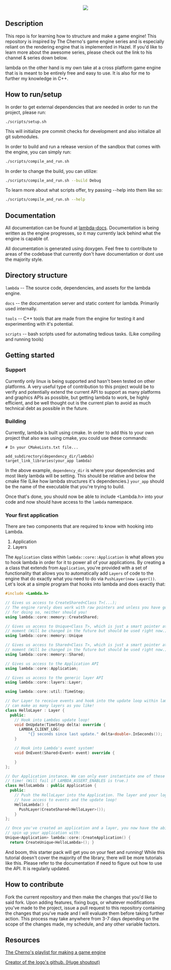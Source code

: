 <p align="center" style="text-align:center;">
  <img src="https://github.com/C3NZ/lambda/blob/master/lambda/assets/logos/lambda_header.png">
</p>

## Description
This repo is for learning how to structure and make a game engine! This
repository is inspired by The Cherno's game engine series and is especially
reliant on the rendering engine that is implemented in Hazel. If you'd like
to learn more about the awesome series, please check out the link to his
channel & series down below.

lambda on the other hand is my own take at a cross platform game engine that is
is meant to be entirely free and easy to use. It is also for me to further my
knowledge in C++.

## How to run/setup
In order to get external dependencies that are needed in order to run the project,
please run:
```
./scripts/setup.sh
```
This will initialize pre commit checks for development and also initialize all
git submodules.

In order to build and run a release version of the sandbox that comes with the
engine, you can simply run:
```bash
./scripts/compile_and_run.sh
```

In order to change the build, you can utilize:
```bash
./scripts/compile_and_run.sh --build Debug
```

To learn more about what scripts offer, try passing --help into them like so:
```bash
./scripts/compile_and_run.sh --help
```

## Documentation
All documentation can be found at [lambda-docs](https://engine-docs.cenz.io).
Documentation is being written as the engine progresses, so it may currently
lack behind what the engine is capable of.

All documentation is generated using doxygen. Feel free to contribute to areas
of the codebase that currently don't have documentation or dont use the majority
style.

## Directory structure

`lambda` -- The source code, dependencies, and assets for the lambda engine.

`docs` -- the documentation server and static content for lambda.
Primarily used internally.

`tools` -- C++ tools that are made from the engine for testing it and
experimenting with it's potential.

`scripts` -- bash scripts used for automating tedious tasks. (Like compiling and
running tools)

## Getting started

### Support

Currently only linux is being supported and hasn't been tested on other
platforms. A very useful type of contribution to this project would be to verify
and potentially extend the current API to support as many platforms and graphics
APIs as possible, but getting lambda to work, be highly efficient, and be well
thought out is the current plan to avoid as much technical debt as possible in
the future.

### Building

Currently, lambda is built using cmake. In order to add this to your own
project that also was using cmake, you could use these commands:
```
# In your CMakeLists.txt file...

add_subdirectory(dependency_dir/lambda)
target_link_libraries(your_app lambda)
```

In the above example, `dependency_dir` is where your dependencies and most likely
lambda will be setting. This should be relative and below the cmake file (Like
how lambda structures it's dependencies.) `your_app` should be the name of the
executable that you're trying to build.

Once that's done, you should now be able to include <Lambda.h> into your code
and now should have access to the `lambda` namespace.

### Your first application
There are two components that are required to know with hooking into Lambda.

1. Application
2. Layers

The `Application` class within `lambda::core::Application` is what allows you to
hook lambda in order for it to power all of your applications. By creating a a
class that extends from `Application`, you're provided with a set of
functionality that allows you to automatically add `Layers` of code to the
engine that do exactly what you need to do via `PushLayer(new Layer())`. Let's
look at a simple program that hooks into lambda and does exactly that:

```c++
#include <Lambda.h>

// Gives us access to CreateShared<Class T>(...);
// The engine rarely does work with raw pointers and unless you have good reason
// for doing so, neither should you!
using lambda::core::memory::CreateShared;

// Gives us access to Unique<Class T>, which is just a smart pointer at the
// moment (Will be changed in the future but should be used right now.)
using lambda::core::memory::Unique

// Gives us access to Shared<Class T>, which is just a smart pointer at the
// moment (Will be changed in the future but should be used right now.)
using lambda::core::memory::Shared;

// Gives us access to the Application API
using lambda::core::Application;

// Gives us access to the generic layer API
using lambda::core::layers::Layer;

using lambda::core::util::TimeStep;

// Our Layer to receive events and hook into the update loop within lambda. You
// can make as many layers as you like!
class HelloLayer : Layer {
  public:
    // Hook into Lambdas update loop!
    void OnUpdate(TimeStep delta) override {
      LAMBDA_CLIENT_LOG(
          "{} seconds since last update." delta<double>.InSeconds());
    }

    // Hook into Lambda's event system!
    void OnEvent(Shared<Event> event) override {

    }
};

// Our Application instance. We can only ever instantiate one of these at a
// time! (Will fail if LAMBDA_ASSERT_ENABLES is true.)
class HelloLambda : public Application {
  public:
    // Push the HelloLayer into the Application. The layer and your logic now
    // have access to events and the update loop!
    HelloLambda() {
      PushLayer(CreateShared<HelloLayer>());
    }
};

// Once you've created an application and a layer, you now have the ability to
// spin up your application with:
Unique<Application> lambda::core::CreateApplication() {
  return CreateUnique<HelloLambda>(); }
```

And boom, this starter pack will get you on your feet and running! While this
tutorial doesn't cover the majority of the library, there will be more tutorials
like this. Please refer to the documentation if need to figure out how to use
the API. It is regularly updated.

## How to contribute
Fork the current repository and then make the changes that you'd like to said fork. Upon adding features, fixing bugs,
or whatever modifications you've made to the project, issue a pull request to this repository containing the changes that you've made
and I will evaluate them before taking further action. This process may take anywhere from 3-7 days depending on the scope of the changes made,
my schedule, and any other variable factors.

## Resources
[The Cherno's playlist for making a game engine](https://www.youtube.com/playlist?list=PLlrATfBNZ98dC-V-N3m0Go4deliWHPFwT)

[Creator of the logo's github. (Huge shoutout)](https://github.com/RinniSwift)

